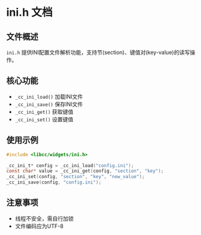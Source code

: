 # ini.h 文档

## 文件概述
`ini.h` 提供INI配置文件解析功能，支持节(section)、键值对(key-value)的读写操作。

## 核心功能
- `_cc_ini_load()` 加载INI文件
- `_cc_ini_save()` 保存INI文件
- `_cc_ini_get()` 获取键值
- `_cc_ini_set()` 设置键值

## 使用示例
```c
#include <libcc/widgets/ini.h>

_cc_ini_t* config = _cc_ini_load("config.ini");
const char* value = _cc_ini_get(config, "section", "key");
_cc_ini_set(config, "section", "key", "new_value");
_cc_ini_save(config, "config.ini");
```

## 注意事项
- 线程不安全，需自行加锁
- 文件编码应为UTF-8